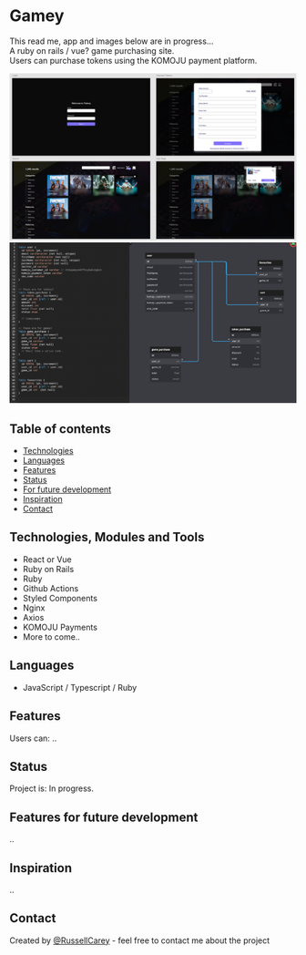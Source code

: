 # Gamey

This read me, app and images below are in progress...  
A ruby on rails / vue? game purchasing site.  
Users can purchase tokens using the KOMOJU payment platform.

![alt text](https://github.com/RussellCarey/komoju-app/raw/master/design/front.png)
![alt text](https://github.com/RussellCarey/komoju-app/raw/master/design/db.png)

## Table of contents

- [Technologies](#technologies)
- [Languages](#languages)
- [Features](#features)
- [Status](#status)
- [For future development](#features-for-future-development)
- [Inspiration](#inspiration)
- [Contact](#contact)

## Technologies, Modules and Tools

- React or Vue
- Ruby on Rails
- Ruby
- Github Actions
- Styled Components
- Nginx
- Axios
- KOMOJU Payments
- More to come..

## Languages

- JavaScript / Typescript / Ruby

## Features

Users can:
..

## Status

Project is: In progress.

## Features for future development

..

## Inspiration

..

## Contact

Created by [@RussellCarey](https://twitter.com/russellcareyy) - feel free to contact me about the project
